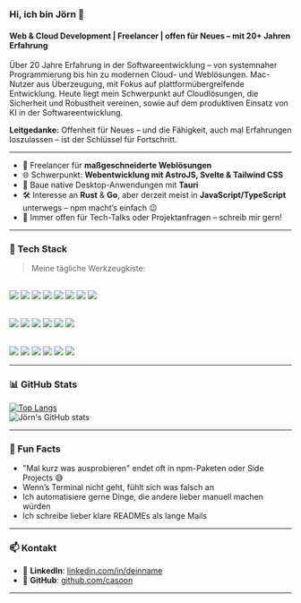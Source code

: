 ### Hi, ich bin Jörn 👋  
#### Web & Cloud Development | Freelancer | offen für Neues – mit 20+ Jahren Erfahrung

Über 20 Jahre Erfahrung in der Softwareentwicklung – von systemnaher Programmierung bis hin zu modernen Cloud- und Weblösungen. Mac-Nutzer aus Überzeugung, mit Fokus auf plattformübergreifende Entwicklung. Heute liegt mein Schwerpunkt auf Cloudlösungen, die Sicherheit und Robustheit vereinen, sowie auf dem produktiven Einsatz von KI in der Softwareentwicklung. 

 **Leitgedanke:** Offenheit für Neues – und die Fähigkeit, auch mal Erfahrungen loszulassen – ist der Schlüssel für Fortschritt.

---

- 🧰 Freelancer für **maßgeschneiderte Weblösungen**
- 🌐 Schwerpunkt: **Webentwicklung mit AstroJS, Svelte & Tailwind CSS**
- 🧩 Baue native Desktop-Anwendungen mit **Tauri**
- 🛠️ Interesse an **Rust** & **Go**, aber derzeit meist in **JavaScript/TypeScript** unterwegs – npm macht’s einfach 😉
- 💬 Immer offen für Tech-Talks oder Projektanfragen – schreib mir gern!

---

### 🧰 Tech Stack

> Meine tägliche Werkzeugkiste:

<span></span>  
<img src="https://api.iconify.design/logos:javascript.svg?width=40&height=40" />
<img src="https://api.iconify.design/logos:typescript-icon.svg?width=40&height=40" />
<img src="https://api.iconify.design/logos:rust.svg?width=40&height=40" />
<img src="https://api.iconify.design/logos:go.svg?width=40&height=40" />
<img src="https://api.iconify.design/logos:astro-icon.svg?width=40&height=40" />
<img src="https://api.iconify.design/logos:svelte-icon.svg?width=40&height=40" />
<img src="https://api.iconify.design/logos:tailwindcss-icon.svg?width=40&height=40" />
<img src="https://api.iconify.design/logos:tauri.svg?width=40&height=40" />

<span></span>  
<img src="https://api.iconify.design/logos:nodejs-icon.svg?width=40&height=40" />
<img src="https://api.iconify.design/logos:express.svg?width=40&height=40" />
<img src="https://api.iconify.design/logos:nestjs.svg?width=40&height=40" />
<img src="https://api.iconify.design/vscode-icons:file-type-mongo.svg?width=40&height=40" />
<img src="https://api.iconify.design/logos:mysql.svg?width=40&height=40" />
<img src="https://api.iconify.design/logos:redis.svg?width=40&height=40" />

<span></span>  
<img src="https://api.iconify.design/logos:docker-icon.svg?width=40&height=40" />
<img src="https://api.iconify.design/logos:kubernetes.svg?width=40&height=40" />
<img src="https://api.iconify.design/logos:eslint.svg?width=40&height=40" />
<img src="https://api.iconify.design/logos:prettier.svg?width=40&height=40" />
<img src="https://api.iconify.design/logos:jest.svg?width=40&height=40" />
<img src="https://api.iconify.design/logos:linux-tux.svg?width=40&height=40" />

---

### 📊 GitHub Stats

[![Top Langs](https://github-readme-stats.vercel.app/api/top-langs/?username=casoon&layout=compact&theme=tokyonight)](https://github.com/anuraghazra/github-readme-stats)  
![Jörn's GitHub stats](https://github-readme-stats.vercel.app/api?username=casoon&show_icons=true&theme=tokyonight)

---

### 🧠 Fun Facts

- "Mal kurz was ausprobieren" endet oft in npm-Paketen oder Side Projects 😅  
- Wenn’s Terminal nicht geht, fühlt sich was falsch an  
- Ich automatisiere gerne Dinge, die andere lieber manuell machen würden  
- Ich schreibe lieber klare READMEs als lange Mails

---

### 📫 Kontakt

- 💼 **LinkedIn**: [linkedin.com/in/deinname](https://linkedin.com/in/deinname)  
- 🐙 **GitHub**: [github.com/casoon](https://github.com/casoon)

---
